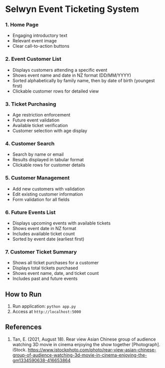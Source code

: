 # Selwyn Event Ticketing System



### 1. Home Page
- Engaging introductory text
- Relevant event image
- Clear call-to-action buttons

### 2. Event Customer List
- Displays customers attending a specific event
- Shows event name and date in NZ format (DD/MM/YYYY)
- Sorted alphabetically by family name, then by date of birth (youngest first)
- Clickable customer rows for detailed view

### 3. Ticket Purchasing
- Age restriction enforcement
- Future event validation
- Available ticket verification
- Customer selection with age display

### 4. Customer Search
- Search by name or email
- Results displayed in tabular format
- Clickable rows for customer details

### 5. Customer Management
- Add new customers with validation
- Edit existing customer information
- Form validation for all fields

### 6. Future Events List
- Displays upcoming events with available tickets
- Shows event date in NZ format
- Includes available ticket count
- Sorted by event date (earliest first)

### 7. Customer Ticket Summary
- Shows all ticket purchases for a customer
- Displays total tickets purchased
- Shows event name, date, and ticket count
- Includes past and future events

## How to Run
1. Run application: `python app.py`
2. Access at `http://localhost:5000`

## References
1. Tan, E. (2021, August 18). Rear view Asian Chinese group of audience watching 3D movie in cinema enjoying the show together [Photograph]. iStock. https://www.istockphoto.com/photo/rear-view-asian-chinese-group-of-audience-watching-3d-movie-in-cinema-enjoying-the-gm1334590638-416653864
